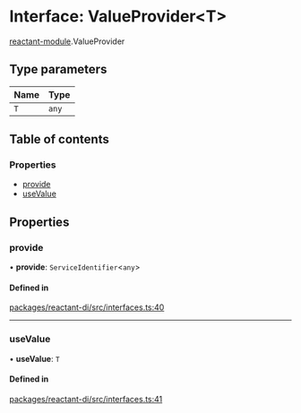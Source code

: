 # Interface: ValueProvider<T\>

[reactant-module](../modules/reactant_module.md).ValueProvider

## Type parameters

| Name | Type |
| :------ | :------ |
| `T` | `any` |

## Table of contents

### Properties

- [provide](reactant_module.ValueProvider.md#provide)
- [useValue](reactant_module.ValueProvider.md#usevalue)

## Properties

### provide

• **provide**: `ServiceIdentifier`<`any`\>

#### Defined in

[packages/reactant-di/src/interfaces.ts:40](https://github.com/unadlib/reactant/blob/46d47605/packages/reactant-di/src/interfaces.ts#L40)

___

### useValue

• **useValue**: `T`

#### Defined in

[packages/reactant-di/src/interfaces.ts:41](https://github.com/unadlib/reactant/blob/46d47605/packages/reactant-di/src/interfaces.ts#L41)
